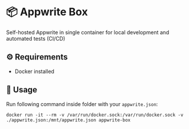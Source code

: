 # 📦 Appwrite Box

Self-hosted Appwrite in single container for local development and automated tests (CI/CD)

## ⚙️ Requirements

- Docker installed

## 📖 Usage

Run following command inside folder with your `appwrite.json`:

```
docker run -it --rm -v /var/run/docker.sock:/var/run/docker.sock -v ./appwrite.json:/mnt/appwrite.json appwrite-box
```
